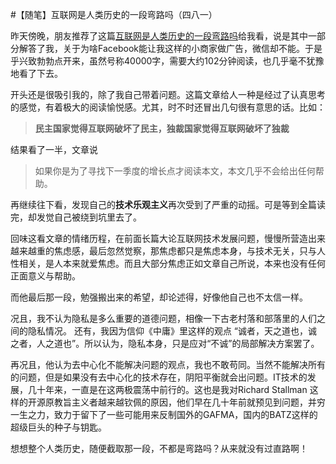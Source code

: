 #【随笔】互联网是人类历史的一段弯路吗（四八一）

昨天傍晚，朋友推荐了这篇[互联网是人类历史的一段弯路吗](https://mp.weixin.qq.com/s/V5Dk4gpzpdb-zsfurp9ZiA)给我看，说是其中一部分解答了我，关于为啥Facebook能让我这样的小商家做广告，微信却不能。于是乎兴致勃勃点开来，虽然号称40000字，需要大约102分钟阅读，也几乎毫不犹豫地看了下去。

开头还是很吸引我的，除了我自己带着问题。这篇文章给人一种是经过了认真思考的感觉，有着极大的阅读愉悦感。尤其，时不时还冒出几句很有意思的话。比如：

> **民主国家觉得互联网破坏了民主，独裁国家觉得互联网破坏了独裁**

结果看了一半，文章说

> 如果你是为了寻找下一季度的增长点才阅读本文，本文几乎不会给出任何帮助。

再继续往下看，发现自己的**技术乐观主义**再次受到了严重的动摇。可是等到全篇读完，却发觉自己被绕到坑里去了。

回味这看文章的情绪历程，在前面长篇大论互联网技术发展问题，慢慢所营造出来越来越重的焦虑感，最后忽然觉察，那焦虑都只是焦虑本身，与技术无关，只与人性相关，是人本来就爱焦虑。而且大部分焦虑正如文章自己所说，本来也没有任何正面意义与帮助。

而他最后那一段，勉强搬出来的希望，却论述得，好像他自己也不太信一样。

况且，我不认为隐私是多么重要的道德问题，相像一下古老村落和部落里的人们之间的隐私情况。
还有，我因为信仰《中庸》里这样的观点 “诚者，天之道也，诚之者，人之道也”。所以认为，隐私本身，只是应对“不诚”的局部解决方案罢了。

再况且，他认为去中心化不能解决问题的观点，我也不敢苟同。当然不能解决所有的问题，但是如果没有去中心化的技术存在，阴阳平衡就会出问题。IT技术的发展，几十年来，一直是在这两极震荡中前行的。这也是我对Richard Stallman 这样的开源原教旨主义者越来越钦佩的原因，他们早在几十年前就预见到问题，并穷一生之力，致力于留下了一些可能用来反制国外的GAFMA，国内的BATZ这样的超级巨头的种子与钥匙。

想想整个人类历史，随便截取那一段，不都是弯路吗？从来就没有过直路啊！